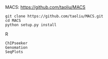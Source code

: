 MACS: https://github.com/taoliu/MACS
```
git clone https://github.com/taoliu/MACS.git
cd MACS
python setup.py install 
```
R
```
ChIPseeker
Genomation
SeqPlots
````
